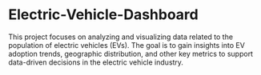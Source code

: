 # Electric-Vehicle-Dashboard
This project focuses on analyzing and visualizing data related to the population of electric vehicles (EVs). The goal is to gain insights into EV adoption trends, geographic distribution, and other key metrics to support data-driven decisions in the electric vehicle industry.
